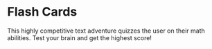Flash Cards
========

This highly competitive text adventure quizzes the user on their math abilities.
Test your brain and get the highest score!
